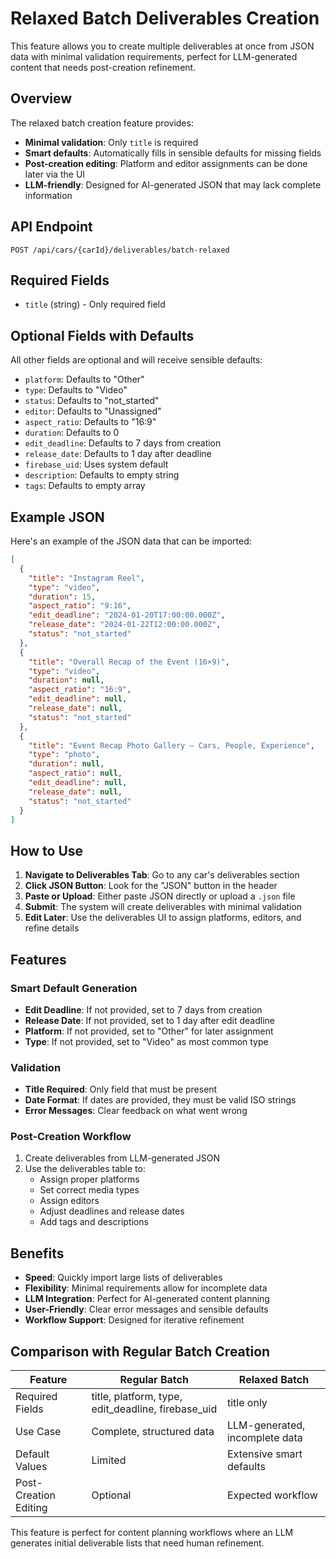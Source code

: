 # Relaxed Batch Deliverables Creation

This feature allows you to create multiple deliverables at once from JSON data with minimal validation requirements, perfect for LLM-generated content that needs post-creation refinement.

## Overview

The relaxed batch creation feature provides:

- **Minimal validation**: Only `title` is required
- **Smart defaults**: Automatically fills in sensible defaults for missing fields
- **Post-creation editing**: Platform and editor assignments can be done later via the UI
- **LLM-friendly**: Designed for AI-generated JSON that may lack complete information

## API Endpoint

```
POST /api/cars/{carId}/deliverables/batch-relaxed
```

## Required Fields

- `title` (string) - Only required field

## Optional Fields with Defaults

All other fields are optional and will receive sensible defaults:

- `platform`: Defaults to "Other"
- `type`: Defaults to "Video"
- `status`: Defaults to "not_started"
- `editor`: Defaults to "Unassigned"
- `aspect_ratio`: Defaults to "16:9"
- `duration`: Defaults to 0
- `edit_deadline`: Defaults to 7 days from creation
- `release_date`: Defaults to 1 day after deadline
- `firebase_uid`: Uses system default
- `description`: Defaults to empty string
- `tags`: Defaults to empty array

## Example JSON

Here's an example of the JSON data that can be imported:

```json
[
  {
    "title": "Instagram Reel",
    "type": "video",
    "duration": 15,
    "aspect_ratio": "9:16",
    "edit_deadline": "2024-01-20T17:00:00.000Z",
    "release_date": "2024-01-22T12:00:00.000Z",
    "status": "not_started"
  },
  {
    "title": "Overall Recap of the Event (16×9)",
    "type": "video",
    "duration": null,
    "aspect_ratio": "16:9",
    "edit_deadline": null,
    "release_date": null,
    "status": "not_started"
  },
  {
    "title": "Event Recap Photo Gallery – Cars, People, Experience",
    "type": "photo",
    "duration": null,
    "aspect_ratio": null,
    "edit_deadline": null,
    "release_date": null,
    "status": "not_started"
  }
]
```

## How to Use

1. **Navigate to Deliverables Tab**: Go to any car's deliverables section
2. **Click JSON Button**: Look for the "JSON" button in the header
3. **Paste or Upload**: Either paste JSON directly or upload a `.json` file
4. **Submit**: The system will create deliverables with minimal validation
5. **Edit Later**: Use the deliverables UI to assign platforms, editors, and refine details

## Features

### Smart Default Generation

- **Edit Deadline**: If not provided, set to 7 days from creation
- **Release Date**: If not provided, set to 1 day after edit deadline
- **Platform**: If not provided, set to "Other" for later assignment
- **Type**: If not provided, set to "Video" as most common type

### Validation

- **Title Required**: Only field that must be present
- **Date Format**: If dates are provided, they must be valid ISO strings
- **Error Messages**: Clear feedback on what went wrong

### Post-Creation Workflow

1. Create deliverables from LLM-generated JSON
2. Use the deliverables table to:
   - Assign proper platforms
   - Set correct media types
   - Assign editors
   - Adjust deadlines and release dates
   - Add tags and descriptions

## Benefits

- **Speed**: Quickly import large lists of deliverables
- **Flexibility**: Minimal requirements allow for incomplete data
- **LLM Integration**: Perfect for AI-generated content planning
- **User-Friendly**: Clear error messages and sensible defaults
- **Workflow Support**: Designed for iterative refinement

## Comparison with Regular Batch Creation

| Feature               | Regular Batch                                      | Relaxed Batch                  |
| --------------------- | -------------------------------------------------- | ------------------------------ |
| Required Fields       | title, platform, type, edit_deadline, firebase_uid | title only                     |
| Use Case              | Complete, structured data                          | LLM-generated, incomplete data |
| Default Values        | Limited                                            | Extensive smart defaults       |
| Post-Creation Editing | Optional                                           | Expected workflow              |

This feature is perfect for content planning workflows where an LLM generates initial deliverable lists that need human refinement.
